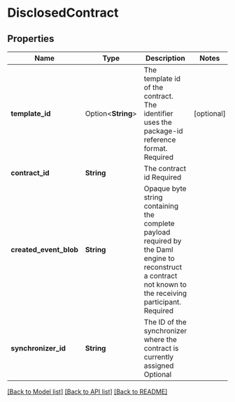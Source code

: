 # DisclosedContract

## Properties

Name | Type | Description | Notes
------------ | ------------- | ------------- | -------------
**template_id** | Option<**String**> | The template id of the contract. The identifier uses the package-id reference format.  Required | [optional]
**contract_id** | **String** | The contract id Required | 
**created_event_blob** | **String** | Opaque byte string containing the complete payload required by the Daml engine to reconstruct a contract not known to the receiving participant. Required | 
**synchronizer_id** | **String** | The ID of the synchronizer where the contract is currently assigned Optional | 

[[Back to Model list]](../README.md#documentation-for-models) [[Back to API list]](../README.md#documentation-for-api-endpoints) [[Back to README]](../README.md)


